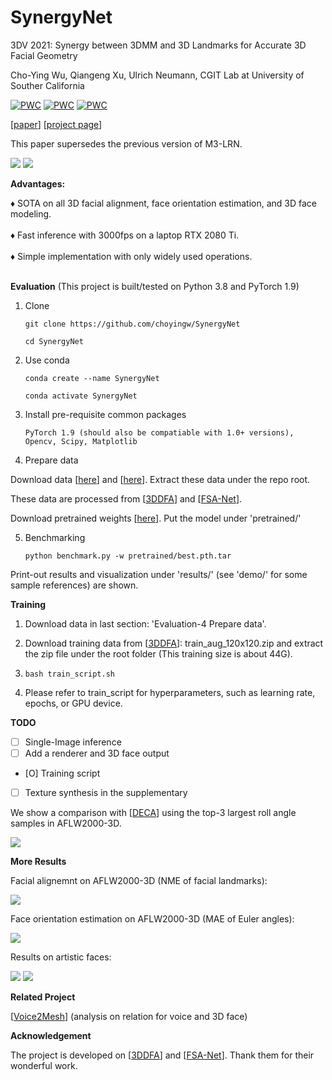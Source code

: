 # SynergyNet
3DV 2021: Synergy between 3DMM and 3D Landmarks for Accurate 3D Facial Geometry

Cho-Ying Wu, Qiangeng Xu, Ulrich Neumann, CGIT Lab at University of Souther California

[![PWC](https://img.shields.io/endpoint.svg?url=https://paperswithcode.com/badge/synergy-between-3dmm-and-3d-landmarks-for/face-alignment-on-aflw)](https://paperswithcode.com/sota/face-alignment-on-aflw?p=synergy-between-3dmm-and-3d-landmarks-for)
[![PWC](https://img.shields.io/endpoint.svg?url=https://paperswithcode.com/badge/synergy-between-3dmm-and-3d-landmarks-for/head-pose-estimation-on-aflw2000)](https://paperswithcode.com/sota/head-pose-estimation-on-aflw2000?p=synergy-between-3dmm-and-3d-landmarks-for)
[![PWC](https://img.shields.io/endpoint.svg?url=https://paperswithcode.com/badge/synergy-between-3dmm-and-3d-landmarks-for/face-alignment-on-aflw2000-3d)](https://paperswithcode.com/sota/face-alignment-on-aflw2000-3d?p=synergy-between-3dmm-and-3d-landmarks-for)

[<a href="https://arxiv.org/abs/2110.09772">paper</a>] [<a href="https://choyingw.github.io/works/SynergyNet/index.html">project page</a>]

This paper supersedes the previous version of M3-LRN.

<img src='demo/demo.gif'>

<img src='demo/teaser.png'>

**Advantages:**

&diams; SOTA on all 3D facial alignment, face orientation estimation, and 3D face modeling.<br><br>
&diams; Fast inference with 3000fps on a laptop RTX 2080 Ti.<br><br>
&diams; Simple implementation with only widely used operations.<br><br>


**Evaluation**
(This project is built/tested on Python 3.8 and PyTorch 1.9)

1. Clone

    ```git clone https://github.com/choyingw/SynergyNet```

    ```cd SynergyNet ```

2. Use conda

    ```conda create --name SynergyNet```

    ```conda activate SynergyNet```

3. Install pre-requisite common packages

    ```PyTorch 1.9 (should also be compatiable with 1.0+ versions), Opencv, Scipy, Matplotlib ```

4. Prepare data

Download data [<a href="https://drive.google.com/file/d/1YVBRcXmCeO1t5Bepv67KVr_QKcOur3Yy/view?usp=sharing">here</a>] and
[<a href="https://drive.google.com/file/d/1SQsMhvAmpD1O8Hm0yEGom0C0rXtA0qs8/view?usp=sharing">here</a>]. Extract these data under the repo root.

These data are processed from [<a href="https://github.com/cleardusk/3DDFA">3DDFA</a>] and [<a href="https://github.com/shamangary/FSA-Net">FSA-Net</a>].

Download pretrained weights [<a href="https://drive.google.com/file/d/1BVHbiLTfX6iTeJcNbh-jgHjWDoemfrzG/view?usp=sharing">here</a>]. Put the model under 'pretrained/'


5. Benchmarking

    ```python benchmark.py -w pretrained/best.pth.tar```

Print-out results and visualization under 'results/' (see 'demo/' for some sample references) are shown.

**Training**

1. Download data in last section: 'Evaluation-4 Prepare data'.

2. Download training data from [<a href="https://github.com/cleardusk/3DDFA">3DDFA</a>]: train_aug_120x120.zip and extract the zip file under the root folder (This training size is about 44G).

3. 
    ```bash train_script.sh```

4. Please refer to train_script for hyperparameters, such as learning rate, epochs, or GPU device. 

**TODO**

- [ ] Single-Image inference
- [ ] Add a renderer and 3D face output
- [O] Training script
- [ ] Texture synthesis in the supplementary

We show a comparison with [<a href="https://github.com/YadiraF/DECA">DECA</a>] using the top-3 largest roll angle samples in AFLW2000-3D.

<img src='demo/comparison-deca.png'>

**More Results**

Facial alignemnt on AFLW2000-3D (NME of facial landmarks):

<img src='demo/alignment.png'>

Face orientation estimation on AFLW2000-3D (MAE of Euler angles):

<img src='demo/orientation.png'>

Results on artistic faces: 

<img src='demo/AF-1.png'>

<img src='demo/AF-2.png'>

**Related Project**

[<a href="https://github.com/choyingw/Voice2Mesh">Voice2Mesh</a>] (analysis on relation for voice and 3D face)

**Acknowledgement**

The project is developed on [<a href="https://github.com/cleardusk/3DDFA">3DDFA</a>] and [<a href="https://github.com/shamangary/FSA-Net">FSA-Net</a>]. Thank them for their wonderful work.
